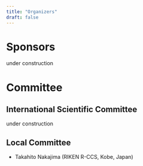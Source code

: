 ```yaml
---
title: "Organizers"
draft: false
---
```


# Sponsors

under construction

# Committee

## International Scientific Committee

under construction

## Local Committee

- Takahito Nakajima (RIKEN R-CCS, Kobe, Japan)
